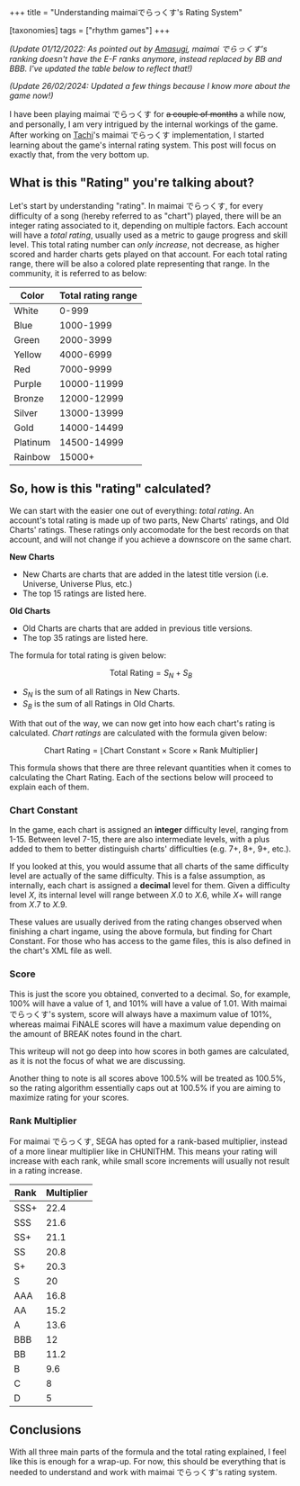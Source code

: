 +++
title = "Understanding maimaiでらっくす's Rating System"

[taxonomies]
tags = ["rhythm games"]
+++

_(Update 01/12/2022: As pointed out by [Amasugi](https://twitter.com/meyyosu), maimai でらっくす's ranking doesn't have the E-F ranks anymore, instead replaced by BB and BBB. I've updated the table below to reflect that!)_

_(Update 26/02/2024: Updated a few things because I know more about the game now!)_

I have been playing maimai でらっくす for ~~a couple of months~~ a while now, and personally, I am very intrigued by the internal workings of the game. After working on [Tachi](https://github.com/TNG-dev/Tachi)'s maimai でらっくす implementation, I started learning about the game's internal rating system. This post will focus on exactly that, from the very bottom up.

## What is this "Rating" you're talking about?

Let's start by understanding "rating". In maimai でらっくす, for every difficulty of a song (hereby referred to as "chart") played, there will be an integer rating associated to it, depending on multiple factors. Each account will have a _total rating_, usually used as a metric to gauge progress and skill level. This total rating number can _only increase_, not decrease, as higher scored and harder charts gets played on that account. For each total rating range, there will be also a colored plate representing that range. In the community, it is referred to as below:

| Color    | Total rating range |
| -------- | ------------------ |
| White    | 0-999              |
| Blue     | 1000-1999          |
| Green    | 2000-3999          |
| Yellow   | 4000-6999          |
| Red      | 7000-9999          |
| Purple   | 10000-11999        |
| Bronze   | 12000-12999        |
| Silver   | 13000-13999        |
| Gold     | 14000-14499        |
| Platinum | 14500-14999        |
| Rainbow  | 15000+             |

## So, how is this "rating" calculated?

We can start with the easier one out of everything: _total rating_. An account's total rating is made up of two parts, New Charts' ratings, and Old Charts' ratings. These ratings only accomodate for the best records on that account, and will not change if you achieve a downscore on the same chart.

**New Charts**

-   New Charts are charts that are added in the latest title version (i.e. Universe, Universe Plus, etc.)
-   The top 15 ratings are listed here.

**Old Charts**

-   Old Charts are charts that are added in previous title versions.
-   The top 35 ratings are listed here.

The formula for total rating is given below:

$$\text{Total Rating} = S_N + S_B$$

-   $S_N$ is the sum of all Ratings in New Charts.
-   $S_B$ is the sum of all Ratings in Old Charts.

With that out of the way, we can now get into how each chart's rating is calculated. _Chart ratings_ are calculated with the formula given below:

$$\text{Chart Rating} = \lfloor\text{Chart Constant} \times \text{Score} \times \text{Rank Multiplier}\rfloor$$

This formula shows that there are three relevant quantities when it comes to calculating the Chart Rating. Each of the sections below will proceed to explain each of them.

### Chart Constant

In the game, each chart is assigned an **integer** difficulty level, ranging from 1-15. Between level 7-15, there are also intermediate levels, with a plus added to them to better distinguish charts' difficulties (e.g. 7+, 8+, 9+, etc.).

If you looked at this, you would assume that all charts of the same difficulty level are actually of the same difficulty. This is a false assumption, as internally, each chart is assigned a **decimal** level for them. Given a difficulty level $X$, its internal level will range between $X.0$ to $X.6$, while $X+$ will range from $X.7$ to $X.9$.

These values are usually derived from the rating changes observed when finishing a chart ingame, using the above formula, but finding for $\text{Chart Constant}$. For those who has access to the game files, this is also defined in the chart's XML file as well.

### Score

This is just the score you obtained, converted to a decimal. So, for example, 100% will have a value of 1, and 101% will have a value of 1.01. With maimai でらっくす's system, score will always have a maximum value of 101%, whereas maimai FiNALE scores will have a maximum value depending on the amount of BREAK notes found in the chart.

This writeup will not go deep into how scores in both games are calculated, as it is not the focus of what we are discussing.

Another thing to note is all scores above 100.5% will be treated as 100.5%, so the rating algorithm essentially caps out at 100.5% if you are aiming to maximize rating for your scores.

### Rank Multiplier

For maimai でらっくす, SEGA has opted for a rank-based multiplier, instead of a more linear multiplier like in CHUNITHM. This means your rating will increase with each rank, while small score increments will usually not result in a rating increase.

| Rank | Multiplier |
| ---- | ---------- |
| SSS+ | 22.4       |
| SSS  | 21.6       |
| SS+  | 21.1       |
| SS   | 20.8       |
| S+   | 20.3       |
| S    | 20         |
| AAA  | 16.8       |
| AA   | 15.2       |
| A    | 13.6       |
| BBB  | 12         |
| BB   | 11.2       |
| B    | 9.6        |
| C    | 8          |
| D    | 5          |

## Conclusions

With all three main parts of the formula and the total rating explained, I feel like this is enough for a wrap-up. For now, this should be everything that is needed to understand and work with maimai でらっくす's rating system.
